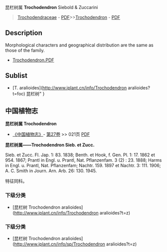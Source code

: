 昆栏树属 **Trochodendron** Siebold & Zuccarini

> [Trochodendraceae](http://www.iplant.cn/info/Trochodendraceae?t=foc) - [PDF](http://www.iplant.cn/foc/pdf/Trochodendraceae.pdf)>>[Trochodendron](http://www.iplant.cn/info/Trochodendron?t=foc) - [PDF](http://www.iplant.cn/foc/pdf/Trochodendron.pdf)

## Description

Morphological characters and geographical distribution are the same as those of the family.


* [Trochodendron.PDF](http://www.iplant.cn/foc/pdf/Trochodendron.pdf)

## Sublist

* [T.  aralioides](http://www.iplant.cn/info/Trochodendron aralioides?t=foc) 昆栏树"
}
## 中国植物志



**昆栏树属 Trochodendron**

* [《中国植物志》](http://www.iplant.cn/frps)- [第27卷](http://www.iplant.cn/frps/vol/27) >> 021页 [PDF](http://www.iplant.cn/frps/pdf/27/021y.pdf)


**昆栏树属——Trochodendron Sieb. et Zucc.**

Sieb. et Zucc. Fl. Jap. 1: 83. 1838; Benth. et Hook, f. Gen. Pl. 1: 17. 1862 et 954. 1867; Prantl in Engl. u. Prantl, Nat. Pflanzenfam. 3 (2) : 23. 1888; Harms in Engl. u. Prantl, Nat. Pflanzenfam; Nachtr. 159. 1897 et Nachtr. 3: 111. 1906; A. C. Smith in Journ. Arn. Arb. 26: 130. 1945.

特征同科。

### 下级分类
* [昆栏树  Trochodendron aralioides](http://www.iplant.cn/info/Trochodendron aralioides?t=z)

### 下级分类
* [昆栏树  Trochodendron aralioides](http://www.iplant.cn/info/sp/Trochodendron aralioides?t=z)
